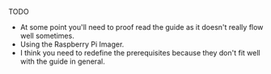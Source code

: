 TODO
 - At some point you'll need to proof read the guide as it doesn't really flow well sometimes.
 - Using the Raspberry Pi Imager.
 - I think you need to redefine the prerequisites because they don't fit well with the guide in general.